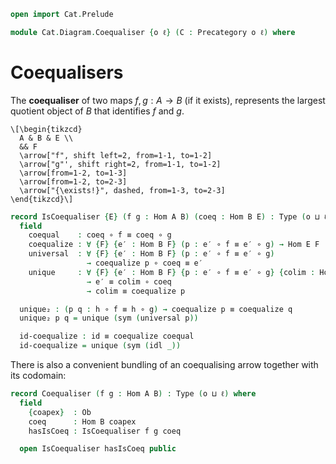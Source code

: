 ```agda
open import Cat.Prelude

module Cat.Diagram.Coequaliser {o ℓ} (C : Precategory o ℓ) where

```

<!--
```agda
open import Cat.Reasoning C
private variable
  A B : Ob
  f g h : Hom A B
```
-->

# Coequalisers

The **coequaliser** of two maps $f, g : A \to B$ (if it exists),
represents the largest quotient object of $B$ that identifies $f$
and $g$.

~~~{.quiver}
\[\begin{tikzcd}
  A & B & E \\
  && F
  \arrow["f", shift left=2, from=1-1, to=1-2]
  \arrow["g"', shift right=2, from=1-1, to=1-2]
  \arrow[from=1-2, to=1-3]
  \arrow[from=1-2, to=2-3]
  \arrow["{\exists!}", dashed, from=1-3, to=2-3]
\end{tikzcd}\]
~~~

```agda
record IsCoequaliser {E} (f g : Hom A B) (coeq : Hom B E) : Type (o ⊔ ℓ) where
  field
    coequal    : coeq ∘ f ≡ coeq ∘ g
    coequalize : ∀ {F} {e′ : Hom B F} (p : e′ ∘ f ≡ e′ ∘ g) → Hom E F
    universal  : ∀ {F} {e′ : Hom B F} (p : e′ ∘ f ≡ e′ ∘ g)
                 → coequalize p ∘ coeq ≡ e′
    unique     : ∀ {F} {e′ : Hom B F} {p : e′ ∘ f ≡ e′ ∘ g} {colim : Hom E F}
                 → e′ ≡ colim ∘ coeq
                 → colim ≡ coequalize p

  unique₂ : (p q : h ∘ f ≡ h ∘ g) → coequalize p ≡ coequalize q
  unique₂ p q = unique (sym (universal p))

  id-coequalize : id ≡ coequalize coequal
  id-coequalize = unique (sym (idl _))

```

There is also a convenient bundling of an coequalising arrow together with
its codomain:

```agda
record Coequaliser (f g : Hom A B) : Type (o ⊔ ℓ) where
  field
    {coapex}  : Ob
    coeq      : Hom B coapex
    hasIsCoeq : IsCoequaliser f g coeq

  open IsCoequaliser hasIsCoeq public
```


